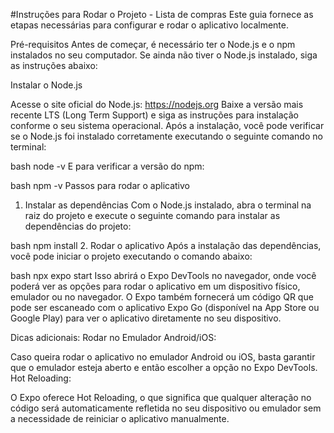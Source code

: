 #Instruções para Rodar o Projeto - Lista de compras
Este guia fornece as etapas necessárias para configurar e rodar o aplicativo localmente.

Pré-requisitos
Antes de começar, é necessário ter o Node.js e o npm instalados no seu computador. Se ainda não tiver o Node.js instalado, siga as instruções abaixo:

Instalar o Node.js

Acesse o site oficial do Node.js: https://nodejs.org
Baixe a versão mais recente LTS (Long Term Support) e siga as instruções para instalação conforme o seu sistema operacional.
Após a instalação, você pode verificar se o Node.js foi instalado corretamente executando o seguinte comando no terminal:

bash
node -v
E para verificar a versão do npm:

bash
npm -v
Passos para rodar o aplicativo

1. Instalar as dependências
Com o Node.js instalado, abra o terminal na raiz do projeto e execute o seguinte comando para instalar as dependências do projeto:

bash
npm install
2. Rodar o aplicativo
Após a instalação das dependências, você pode iniciar o projeto executando o comando abaixo:

bash
npx expo start
Isso abrirá o Expo DevTools no navegador, onde você poderá ver as opções para rodar o aplicativo em um dispositivo físico, emulador ou no navegador. O Expo também fornecerá um código QR que pode ser escaneado com o aplicativo Expo Go (disponível na App Store ou Google Play) para ver o aplicativo diretamente no seu dispositivo.

Dicas adicionais:
Rodar no Emulador Android/iOS:

Caso queira rodar o aplicativo no emulador Android ou iOS, basta garantir que o emulador esteja aberto e então escolher a opção no Expo DevTools.
Hot Reloading:

O Expo oferece Hot Reloading, o que significa que qualquer alteração no código será automaticamente refletida no seu dispositivo ou emulador sem a necessidade de reiniciar o aplicativo manualmente.
